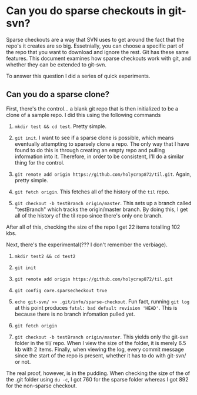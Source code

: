 # Can you do sparse checkouts in git-svn?

Sparse checkouts are a way that SVN uses to get around the fact that
the repo's it creates are so big.  Essetnially, you can choose a specific
part of the repo that you want to download and ignore the rest.  Git
has these same features.  This document examines how sparse checkouts
work with git, and whether they can be extended to git-svn.

To answer this question I did a series of quick experiments.  

## Can you do a sparse clone?
First, there's the control... a blank git repo that is then initialized
to be a clone of a sample repo.  I did this using the following commands

1. `mkdir test && cd test`.  Pretty simple.

2. `git init`.  I want to see if a sparse clone is possible, which
means eventually attempting to sparsely clone a repo.  The only way
that I have found to do this is through creating an empty repo and
pulling information into it.  Therefore, in order to be consistent,
I'll do a similar thing for the control.

3. `git remote add origin https://github.com/holycrap872/til.git`. Again,
pretty simple.

4. `git fetch origin`.  This fetches all of the history of the `til` repo.

5. `git checkout -b testBranch origin/master`.  This sets up a branch called
"testBranch" which tracks the origin/master branch.  By doing this, I get
all of the history of the til repo since there's only one branch.

After all of this, checking the size of the repo I get 22 items totalling
102 kbs.

Next, there's the experimental(??? I don't remember the verbiage).

1. `mkdir test2 && cd test2`

2. `git init`

3. `git remote add origin https://github.com/holycrap872/til.git`

4. `git config core.sparsecheckout true`

5. `echo git-svn/ >> .git/info/sparse-checkout`.  Fun fact, running `git log`
at this point produces `fatal: bad default revision 'HEAD'`.  This is because
there is no branch infomation pulled yet.

6. `git fetch origin`

7. `git checkout -b testBranch origin/master`.  This yields only the git-svn
folder in the til/ repo.  When I view the size of the folder, it is merely 6.5
kb with 2 items.  Finally, when viewing the log, every commit message since
the start of the repo is present, whether it has to do with git-svn/ or not.

The real proof, however, is in the pudding.  When checking the size of the
of the .git folder using `du -c`, I got 760 for the sparse folder whereas
I got 892 for the non-sparse checkout.

